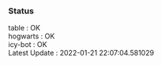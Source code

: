 ### Status


table : OK  
hogwarts : OK  
icy-bot : OK  
Latest Update : 2022-01-21 22:07:04.581029
